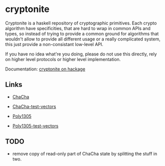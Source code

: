 cryptonite
==========

Cryptonite is a haskell repository of cryptographic primitives. Each crypto
algorithm have specificities, that are hard to wrap in common APIs and types,
so instead of trying to provide a common ground for algorithms that wouldn't
allow to provide all different usage or a really complicated system, this just
provide a non-consistant low-level API.

If you have no idea what're you doing, please do not use this directly, rely on
higher level protocols or higher level implementation.

Documentation: [cryptonite on hackage](http://hackage.haskell.org/package/cryptonite)

Links
-----

* [ChaCha](http://cr.yp.to/chacha.html)
* [ChaCha-test-vectors](https://github.com/secworks/chacha_testvectors.git)

* [Poly1305](http://cr.yp.to/mac.html)
* [Poly1305-test-vectors](http://tools.ietf.org/html/draft-nir-cfrg-chacha20-poly1305-06#page-12)

TODO
----

* remove copy of read-only part of ChaCha state by splitting the stuff in two.
